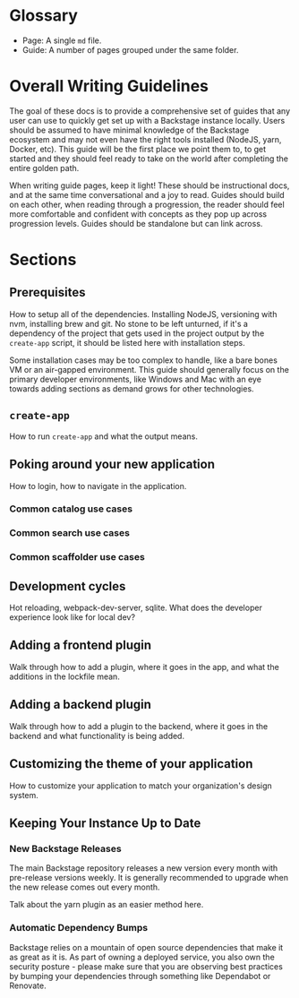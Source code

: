 <!-- THIS FILE IS NOT INTENDED TO BE DISPLAYED ON THE DOCSITE -->

# Glossary

- Page: A single `md` file.
- Guide: A number of pages grouped under the same folder.

# Overall Writing Guidelines

The goal of these docs is to provide a comprehensive set of guides that any user can use to quickly get set up with a Backstage instance locally. Users should be assumed to have minimal knowledge of the Backstage ecosystem and may not even have the right tools installed (NodeJS, yarn, Docker, etc). This guide will be the first place we point them to, to get started and they should feel ready to take on the world after completing the entire golden path.

When writing guide pages, keep it light! These should be instructional docs, and at the same time conversational and a joy to read. Guides should build on each other, when reading through a progression, the reader should feel more comfortable and confident with concepts as they pop up across progression levels. Guides should be standalone but can link across.

# Sections

## Prerequisites

How to setup all of the dependencies. Installing NodeJS, versioning with nvm, installing brew and git. No stone to be left unturned, if it's a dependency of the project that gets used in the project output by the `create-app` script, it should be listed here with installation steps.

Some installation cases may be too complex to handle, like a bare bones VM or an air-gapped environment. This guide should generally focus on the primary developer environments, like Windows and Mac with an eye towards adding sections as demand grows for other technologies.

## `create-app`

How to run `create-app` and what the output means.

## Poking around your new application

How to login, how to navigate in the application.

### Common catalog use cases

### Common search use cases

### Common scaffolder use cases

## Development cycles

Hot reloading, webpack-dev-server, sqlite. What does the developer experience look like for local dev?

## Adding a frontend plugin

Walk through how to add a plugin, where it goes in the app, and what the additions in the lockfile mean.

## Adding a backend plugin

Walk through how to add a plugin to the backend, where it goes in the backend and what functionality is being added.

## Customizing the theme of your application

How to customize your application to match your organization's design system.

## Keeping Your Instance Up to Date

### New Backstage Releases

The main Backstage repository releases a new version every month with pre-release versions weekly. It is generally recommended to upgrade when the new release comes out every month.

Talk about the yarn plugin as an easier method here.

### Automatic Dependency Bumps

Backstage relies on a mountain of open source dependencies that make it as great as it is. As part of owning a deployed service, you also own the security posture - please make sure that you are observing best practices by bumping your dependencies through something like Dependabot or Renovate.
